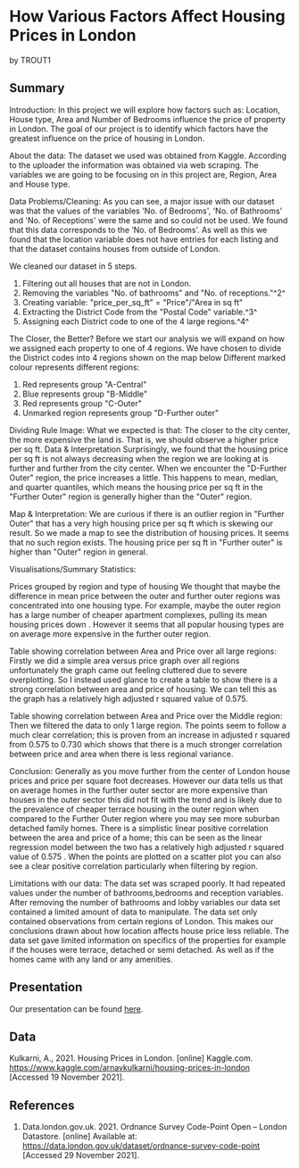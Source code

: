 How Various Factors Affect Housing Prices in London
================
by TROUT1

## Summary

Introduction:
In this project we will explore how factors such as: Location, House type, Area and Number of Bedrooms influence the price of property in London.
The goal of our project is to identify which factors have the greatest influence on the price of housing in London. 

About the data:
The dataset we used was obtained from Kaggle. According to the uploader the information was obtained via web scraping. The variables we are going to be focusing on in this project are, Region, Area and House type.

Data Problems/Cleaning:
As you can see, a major issue with our dataset was that the values of the variables 'No. of Bedrooms', 'No. of Bathrooms' and 'No. of Receptions' were the same and so could not be used. We found that this data corresponds to the ‘No. of Bedrooms’.
As well as this we found that the location variable does not have entries for each listing and that the dataset contains houses from outside of London. 

We cleaned our dataset in 5 steps. 
1. Filtering out all houses that are not in London.
2. Removing the variables "No. of bathrooms" and "No. of receptions."^2^
3. Creating variable: "price_per_sq_ft" = "Price"/"Area in sq ft"
4. Extracting the District Code from the "Postal Code" variable.^3^
5. Assigning each District code to one of the 4 large regions.^4^

The Closer, the Better?
Before we start our analysis we will expand on how we assigned each property to one of 4 regions. 
We have chosen to divide the District codes into 4 regions shown on the map below
Different marked colour represents different regions:
1. Red represents group "A-Central"
2. Blue represents group "B-Middle"
3. Red represents group "C-Outer"
4. Unmarked region represents group "D-Further outer"

Dividing Rule Image:
What we expected is that: The closer to the city center, the more expensive the land is. That is, we should observe a higher price per sq ft.
Data & Interpretation
Surprisingly, we found that the housing price per sq ft is not always decreasing when the region we are looking at is further and further from the city center. When we encounter the "D-Further Outer" region, the price increases a little. This happens to mean, median, and quarter quantiles, which means the housing price per sq ft in the "Further Outer" region is generally higher than the "Outer" region.

Map & Interpretation:
 We are curious if there is an outlier region in "Further Outer" that has a very high housing price per sq ft which is skewing our result. So we made a map to see the distribution of housing prices.
 It seems that no such region exists. The housing price per sq ft in "Further outer" is higher than "Outer" region in general.

Visualisations/Summary Statistics:

 Prices grouped by region and type of housing 
We thought that maybe the difference in mean price between the outer and further outer regions was concentrated into one housing type. For example, maybe the outer region has a large number of cheaper apartment complexes, pulling its mean housing prices down . However it seems that all popular housing types are on average more expensive in the further outer region.

Table showing correlation between Area and Price over all large regions:
Firstly we did a simple area  versus price graph over all regions unfortunately the graph came out feeling cluttered due to severe overplotting. 
So I instead used glance to create a table to show there is a strong correlation between area and price of housing. We can tell this as the graph has a relatively high adjusted r squared value of 0.575.

Table showing correlation between Area and Price over the Middle region:
Then we filtered the data to only 1 large region. The points seem to follow a much clear correlation; this is proven from an increase in adjusted r squared from 0.575  to 0.730 which shows that there is a much stronger correlation between price and area when there is less regional variance.

Conclusion:
Generally as you move further from the center of London house prices and price per square foot decreases. However our data tells us that on average homes in the further outer sector are more expensive than houses in the outer sector this did not fit with the trend and is likely due to the prevalence of cheaper terrace housing in the outer region when compared to the Further Outer region where you may see more suburban detached family homes.
There is a simplistic linear positive correlation between the area and price of a home; this can be seen as the linear regression model between the two has a relatively high adjusted r squared value of 0.575 . When the points are plotted on a scatter plot you can also see a clear positive correlation particularly when filtering by region. 

Limitations with our data:
 The data set was scraped poorly. It had repeated values under the number of bathrooms,bedrooms and reception variables. After removing the number of bathrooms and lobby variables our data set contained a limited amount of data to manipulate.
The data set only contained observations from certain regions of London. This makes our conclusions drawn about how location affects house price less reliable. 
The data set gave limited information on specifics of the properties for example if the houses were terrace, detached or semi detached. As well as if the homes came with any land or any amenities.


## Presentation

Our presentation can be found [here](presentation/presentation.html).

## Data

Kulkarni, A., 2021. Housing Prices in London. [online] Kaggle.com. <https://www.kaggle.com/arnavkulkarni/housing-prices-in-london> [Accessed 19 November 2021].

## References

1. Data.london.gov.uk. 2021. Ordnance Survey Code-Point Open – London Datastore. [online] Available at: <https://data.london.gov.uk/dataset/ordnance-survey-code-point> [Accessed 29 November 2021].
